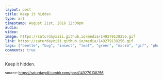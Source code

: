 ```yaml
---
layout: post
title: Keep it hidden
type: art
timestamp: August 21st, 2016 12:00pm
audio: 
video: 
image: https://saturdayxiii.github.io/media/149279138256.gif
link: https://saturdayxiii.github.io/media/149279138256.gif
tags: ["beetle", "bug", "insect", "leaf", "green", "macro", "gif", "photography", "art"]
comments: true
---
```


Keep it hidden.
 
  
<small>source: https://saturdayxiii.tumblr.com/post/149279138256</small>